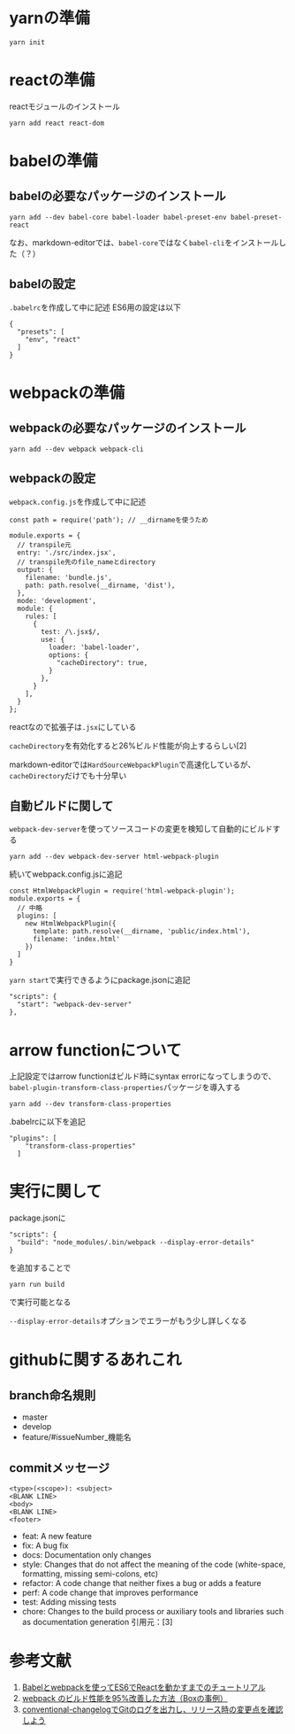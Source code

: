 # yarnの準備
```
yarn init
```

# reactの準備
reactモジュールのインストール
```
yarn add react react-dom
```

# babelの準備
## babelの必要なパッケージのインストール
```
yarn add --dev babel-core babel-loader babel-preset-env babel-preset-react
```
なお、markdown-editorでは、`babel-core`ではなく`babel-cli`をインストールした（？）

## babelの設定
`.babelrc`を作成して中に記述
ES6用の設定は以下
```
{
  "presets": [
    "env", "react"
  ]
}
```

# webpackの準備
## webpackの必要なパッケージのインストール
```
yarn add --dev webpack webpack-cli
```

## webpackの設定
`webpack.config.js`を作成して中に記述
```
const path = require('path'); // __dirnameを使うため

module.exports = {
  // transpile元
  entry: './src/index.jsx',
  // transpile先のfile_nameとdirectory
  output: {
    filename: 'bundle.js',
    path: path.resolve(__dirname, 'dist'),
  },
  mode: 'development',
  module: {
    rules: [
      {
        test: /\.jsx$/,
        use: {
          loader: 'babel-loader',
          options: {
            "cacheDirectory": true,
          }
        },
      }
    ],
  }
};
```
reactなので拡張子は`.jsx`にしている

`cacheDirectory`を有効化すると26%ビルド性能が向上するらしい[2]

markdown-editorでは`HardSourceWebpackPlugin`で高速化しているが、`cacheDirectory`だけでも十分早い

## 自動ビルドに関して
`webpack-dev-server`を使ってソースコードの変更を検知して自動的にビルドする
```
yarn add --dev webpack-dev-server html-webpack-plugin
```
続いてwebpack.config.jsに追記
```
const HtmlWebpackPlugin = require('html-webpack-plugin');
module.exports = {
  // 中略
  plugins: [
    new HtmlWebpackPlugin({
      template: path.resolve(__dirname, 'public/index.html'),
      filename: 'index.html'
    })
  ]
}
```
`yarn start`で実行できるようにpackage.jsonに追記
```
"scripts": {
  "start": "webpack-dev-server"
},
```

# arrow functionについて
上記設定ではarrow functionはビルド時にsyntax errorになってしまうので、`babel-plugin-transform-class-properties`パッケージを導入する
```
yarn add --dev transform-class-properties
```
.babelrcに以下を追記
```
"plugins": [
    "transform-class-properties"
  ]
```

# 実行に関して
package.jsonに
```
"scripts": {
  "build": "node_modules/.bin/webpack --display-error-details"
}
```
を追加することで
```
yarn run build
```
で実行可能となる

`--display-error-details`オプションでエラーがもう少し詳しくなる

# githubに関するあれこれ
## branch命名規則
- master
- develop
- feature/#issueNumber_機能名

## commitメッセージ
```
<type>(<scope>): <subject>
<BLANK LINE>
<body>
<BLANK LINE>
<footer>
```
- feat: A new feature
- fix: A bug fix
- docs: Documentation only changes
- style: Changes that do not affect the meaning of the code (white-space, formatting, missing semi-colons, etc)
- refactor: A code change that neither fixes a bug or adds a feature
- perf: A code change that improves performance
- test: Adding missing tests
- chore: Changes to the build process or auxiliary tools and libraries such as documentation generation
引用元：[3]

# 参考文献
1. [Babelとwebpackを使ってES6でReactを動かすまでのチュートリアル](https://qiita.com/akirakudo/items/77c3cd49e2bf39da79dd)
2. [webpack のビルド性能を95%改善した方法（Boxの事例）](https://sqlazure.jp/r/tips/1550/)
3. [conventional-changelogでGitのログを出力し、リリース時の変更点を確認しよう](https://liginc.co.jp/web/js/164280/2)